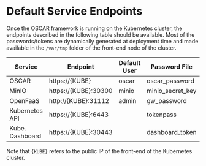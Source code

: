 # Default Service Endpoints

Once the OSCAR framework is running on the Kubernetes cluster, the endpoints
described in the following table should be available.
Most of the passwords/tokens are dynamically generated at deployment time and
made available in the `/var/tmp` folder of the front-end node of the cluster.

| Service         | Endpoint                | Default User |  Password File   |
|-----------------|-------------------------|--------------|------------------|
| OSCAR           | https://{KUBE}          |    oscar     |  oscar_password  |
| MinIO           | https://{KUBE}:30300    |    minio     | minio_secret_key |
| OpenFaaS        | http://{KUBE}:31112     |    admin     |  gw_password     |
| Kubernetes API  | https://{KUBE}:6443     |              |  tokenpass       |
| Kube. Dashboard | https://{KUBE}:30443    |              | dashboard_token  |

Note that `{KUBE}` refers to the public IP of the front-end of the Kubernetes cluster.